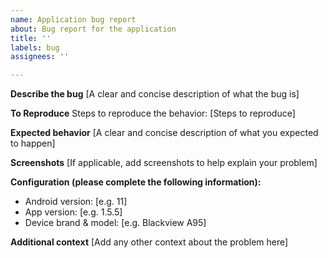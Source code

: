 ```yaml
---
name: Application bug report
about: Bug report for the application
title: ''
labels: bug
assignees: ''

---
```


**Describe the bug**
[A clear and concise description of what the bug is]

**To Reproduce**
Steps to reproduce the behavior:
[Steps to reproduce]

**Expected behavior**
[A clear and concise description of what you expected to happen]

**Screenshots**
[If applicable, add screenshots to help explain your problem]

**Configuration (please complete the following information):**
 - Android version: [e.g. 11] 
 - App version: [e.g. 1.5.5]
 - Device brand & model: [e.g. Blackview A95]

**Additional context**
[Add any other context about the problem here]
